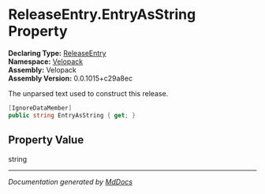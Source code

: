 ﻿<!--  
  <auto-generated>   
    The contents of this file were generated by a tool.  
    Changes to this file may be list if the file is regenerated  
  </auto-generated>   
-->

# ReleaseEntry.EntryAsString Property

**Declaring Type:** [ReleaseEntry](../index.md)  
**Namespace:** [Velopack](../../index.md)  
**Assembly:** Velopack  
**Assembly Version:** 0.0.1015+c29a8ec

 The unparsed text used to construct this release. 

```csharp
[IgnoreDataMember]
public string EntryAsString { get; }
```

## Property Value

string

___

*Documentation generated by [MdDocs](https://github.com/ap0llo/mddocs)*
